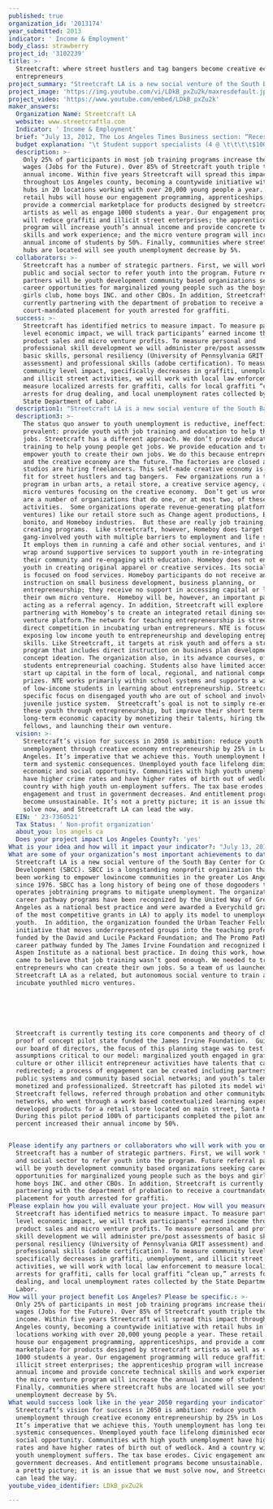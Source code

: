 ```yaml
---
published: true
organization_id: '2013174'
year_submitted: 2013
indicator: ' Income & Employment'
body_class: strawberry
project_id: '3102239'
title: >-
  Streetcraft: where street hustlers and tag bangers become creative economy
  entrepreneurs
project_summary: "Streetcraft LA is a new social venture of the South Bay Center for Community Development (SBCC). SBCC is a long-standing non-profit organization that has been working to empower low-income communities in the greater Los Angeles area since 1976. SBCC has a long history of being one of those do-gooders that operates job-training programs to mitigate unemployment. The organization’s career pathway programs have been recognized by the United Way of Greater Los Angeles as a national best practice and were awarded a Everychild grant (one of the most competitive grants in LA) to apply its model to unemployed at risk youth.  In addition, the organization founded the Urban Teacher Fellowship, an initiative that moves underrepresented groups into the teaching profession funded by the David and Lucile Packard Foundation; and The Promo Pathway, a career pathway funded by The James Irvine Foundation and recognized by The Aspen Institute as a national best practice. In doing this work, however, we came to believe that job training wasn’t good enough. We needed to train entrepreneurs who can create their own jobs. So a team of us launched Streetcraft LA as a related, but autonomous social venture to train and incubate youth-led micro ventures. \r\n\r\nStreetcraft is currently testing its core components and theory of change in a proof of concept pilot state funded the James Irvine Foundation.  Guided by our board of directors, the focus of this planning stage was to test three assumptions critical to our model: marginalized youth engaged in graffiti culture or other illicit entrepreneur activities have talents that can be re-directed; a process of engagement can be created including partnerships with public systems and community based social networks; and youth’s talents can be monetized and professionalized. Streetcraft has piloted its model with 50 Streetcraft fellows, referred through probation and other community-based networks, who went through a work based contextualized learning experience and developed products for a retail store located on main street, Santa Monica. During this pilot period 100% of participants completed the pilot and 85% percent increased their annual income by 50%. \r\n"
project_image: 'https://img.youtube.com/vi/LDkB_pxZu2k/maxresdefault.jpg'
project_video: 'https://www.youtube.com/embed/LDkB_pxZu2k'
maker_answers:
  Organization Name: Streetcraft LA
  website: www.streetcraftla.com
  Indicator: ' Income & Employment'
  brief: "July 13, 2012, The Los Angeles Times Business section: “Recession Erases 2.7 Million Youth Jobs, Widens Employment Gap.” If we didn’t know this already, the headline of the article reminds us that youth unemployment is one of the largest social issues facing Los Angeles.  The current unemployment rate for 16 to 24-year-olds is 16.5% -- double the national 8.2%. More than 2 in 10 Latino youth are jobless, while 3 in 10 black youth are unemployed, according to the Bureau of Labor Statistics. \r\n\r\nMost of us—do-gooders, funders, policy makers—assume that the answer to youth unemployment is pretty straight forward: hope the economy gets better and provide kids training and education to help them get jobs when it does.  Streetcraft LA has a different approach to youth unemployment. We don’t provide education and training to help young people get jobs. We provide education and training to empower youth to create their own jobs.  \r\n\r\nStreetcraft empowers low income, at risk, and unemployed youth to improve their economic future through creative economy entrepreneurship. Don’t get the wrong idea—we are not talking about lemonade stands or bake sales. We especially support youth in building creative sector small businesses in three categories: apparel, design, and creative services.   Why is this our strategy? Entrepreneurship and the creative economy are the future. The factories are closed, pensions are dead, and design studios are hiring freelancers. And this self-made creative economy is a natural fit for our kids. Streetcraft kids have a lot of creative capacity, energy and hustle that is being misapplied as graffiti on, well, the side of your building. \r\n\r\n\tHow do we help kids create their own jobs in the creative economy? Streetcraft LA’s approach to launching creative micro-ventures is a three-step model we call engage, partner, launch.  First, we engage youth misapplying their creative capacity through graffiti in a training and youth development program we call The Streetcraft Crew. Crew is a yearlong program taught by well-known street artists that empowers at-risk kids to see themselves as artists, designers, and entrepreneurs. Crew functions not only as a positive intervention in the life of at risk youth but functions as a Streetcraft human resources department sourcing the true talent that is ready for step two, a formal paid apprenticeship in Streetcraft LA's retail platform and design studio. \r\n\r\nStreetcraft LA operates a retail store in Los Angeles that showcases collaboratively designed and produced products and original apparel. Youth are formal partners in this social venture working with Streetcraft’s lead designer to design custom furniture and original apparel such as hoodies, lids, and t-shirts. Over a one-year period, Streetcraft partners are exposed to the product design process including market research, sales, marketing and promotion, distribution platforms and retail management through both direct instruction by industry professionals and experiential learning.  Streetcraft partners are paid and also receive a percentage of all sales.  Streetcraft partners are also required and supported to complete high school and attend relevant higher education while enrolled.\r\n\r\nAfter a year partnership, Streetcraft youth enter a process to launch their own creative micro enterprise. Youth can choose to enter a business planning process in one of three creative sectors: apparel, product design, and creative services.  Youth are paired with industry mentors and attend lectures on product development, market analysis, financing and organization development. At the conclusion of the year planning process, youth pitch their venture to a group of funders including banking partners such as Wells Fargo. \r\n"
  budget explanation: "\t Student support specialists (4 @ \t\t\t\t$100,000 \r\n          100% time on project)\t\t\t\t \r\n          Project Manager \t\t\t\t$75,000 \r\n \t\t\t\t \r\n          Co-Director, Workforce and \t\t\t\t$25,000 \r\n          Economic Development (15% time \t\t\t\t \r\n          on project)\t\t\t\t \r\n          Development Director (15% time \t\t\t\t$25,000 \r\n          on project)\t\t\t\t \r\n          Strategic Planning Consultant \t\t\t\t$25,000 \r\n          (120 consulting hours on project)\t\t\t\t \r\nfellowships\t\t\t\t$75,000 \r\n \t\t\t\t \r\n \t\t\t\t \r\n \t\t\t\t \r\n Operations costs\t\t\t\t \r\n  Rent, occupancy and insurance \t\t\t\t$50,000 \r\n  Communications (telephone and \t\t\t\t$1,200 \r\n    internet access)\t\t\t\t \r\n     Instructional costs\t\t\t\t$50,000 \r\n \t\t\t\t \r\n \t\t\t\t \r\n \t\t\t\t \r\n \t\t\t\t \r\nTOTAL\t\t\t\t$426,200 \r\n"
  description: >-
    Only 25% of participants in most job training programs increase their annual
    wages (Jobs for the Future). Over 85% of Streetcraft youth triple their
    annual income. Within five years Streetcraft will spread this impact
    throughout Los Angeles county, becoming a countywide initiative with retail
    hubs in 20 locations working with over 20,000 young people a year. These
    retail hubs will house our engagement programming, apprenticeships, and
    provide a commercial marketplace for products designed by streetcraft
    artists as well as engage 1000 students a year. Our engagement programming
    will reduce graffiti and illicit street enterprises; the apprenticeship
    program will increase youth’s annual income and provide concrete technical
    skills and work experience; and the micro venture program will increase the
    annual income of students by 50%. Finally, communities where streetcraft
    hubs are located will see youth unemployment decrease by 5%. 
  collaborators: >-
    Streetcraft has a number of strategic partners. First, we will work the
    public and social sector to refer youth into the program. Future referral
    partners will be youth development community based organizations seeking
    career opportunities for marginalized young people such as the boys and
    girls club, home boys INC. and other CBOs. In addition, Streetcraft is
    currently partnering with the department of probation to receive a
    court-mandated placement for youth arrested for graffiti. 
  success: >-
    Streetcraft has identified metrics to measure impact. To measure participant
    level economic impact, we will track participants’ earned income through
    product sales and micro venture profits. To measure personal and
    professional skill development we will administer pre/post assessments of
    basic skills, personal resiliency (University of Pennsylvania GRIT
    assessment) and professional skills (adobe certification). To measure
    community level impact, specifically decreases in graffiti, unemployment,
    and illicit street activities, we will work with local law enforcement to
    measure localized arrests for graffiti, calls for local graffiti “clean up,”
    arrests for drug dealing, and local unemployment rates collected by the
    State Department of Labor.  
  description1: "Streetcraft LA is a new social venture of the South Bay Center for Community Development (SBCC). SBCC is a long-standing non-profit organization that has been working to empower low-income communities in the greater Los Angeles area since 1976. SBCC has a long history of being one of those do-gooders that operates job-training programs to mitigate unemployment. The organization’s career pathway programs have been recognized by the United Way of Greater Los Angeles as a national best practice and were awarded a Everychild grant (one of the most competitive grants in LA) to apply its model to unemployed at risk youth.  In addition, the organization founded the Urban Teacher Fellowship, an initiative that moves underrepresented groups into the teaching profession funded by the David and Lucile Packard Foundation; and The Promo Pathway, a career pathway funded by The James Irvine Foundation and recognized by The Aspen Institute as a national best practice. In doing this work, however, we came to believe that job training wasn’t good enough. We needed to train entrepreneurs who can create their own jobs. So a team of us launched Streetcraft LA as a related, but autonomous social venture to train and incubate youth-led micro ventures. \r\n\r\nStreetcraft is currently testing its core components and theory of change in a proof of concept pilot state funded the James Irvine Foundation.  Guided by our board of directors, the focus of this planning stage was to test three assumptions critical to our model: marginalized youth engaged in graffiti culture or other illicit entrepreneur activities have talents that can be re-directed; a process of engagement can be created including partnerships with public systems and community based social networks; and youth’s talents can be monetized and professionalized. Streetcraft has piloted its model with 50 Streetcraft fellows, referred through probation and other community-based networks, who went through a work based contextualized learning experience and developed products for a retail store located on main street, Santa Monica. During this pilot period 100% of participants completed the pilot and 85% percent increased their annual income by 50%. \r\n"
  description3: >-
    The status quo answer to youth unemployment is reductive, ineffective, but
    prevalent: provide youth with job training and education to help them get
    jobs. Streetcraft has a different approach. We don’t provide education and
    training to help young people get jobs. We provide education and training to
    empower youth to create their own jobs. We do this because entrepreneurship
    and the creative economy are the future. The factories are closed and design
    studios are hiring freelancers. This self-made creative economy is a natural
    fit for street hustlers and tag bangers.  Few organizations run a training
    program in urban arts, a retail store, a creative service agency, and launch
    micro ventures focusing on the creative economy.  Don’t get us wrong, there
    are a number of organizations that do one, or at most two, of these
    activities.  Some organizations operate revenue-generating platforms (social
    ventures) like our retail store such as Change agent productions, Barrio
    bonito, and Homeboy industries.  But these are really job training, not job
    creating programs.  Like streetcraft, however, Homeboy does target
    gang-involved youth with multiple barriers to employment and life success.
    It employs them in running a café and other social ventures, and it provides
    wrap around supportive services to support youth in re-integrating into
    their community and re-engaging with education. Homeboy does not engage
    youth in creating original apparel or creative services. Its social venture
    is focused on food services. Homeboy participants do not receive any direct
    instruction on small business development, business planning, or
    entrepreneurship; they receive no support in accessing capital or launching
    their own micro venture.  Homeboy will be, however, an important partner
    acting as a referral agency. In addition, Streetcraft will explore
    partnering with Homeboy’s to create an integrated retail dining social
    venture platform.The network for teaching entrepreneurship is streetcraft’s
    direct competition in incubating urban entrepreneurs. NTE is focused on
    exposing low income youth to entrepreneurship and developing entrepreneurial
    skills. Like Streetcraft, it targets at risk youth and offers a structured
    program that includes direct instruction on business plan development and
    concept ideation. The organization also, in its advance courses, offers
    students entrepreneurial coaching. Students also have limited access to
    start up capital in the form of local, regional, and national competition
    prizes. NTE works primarily within school systems and supports a wide range
    of low-income students in learning about entrepreneurship. Streetcraft has a
    specific focus on disengaged youth who are out of school and involved in the
    juvenile justice system.  Streetcraft’s goal is not to simply re-engage
    these youth through entrepreneurship, but improve their short term and
    long-term economic capacity by monetizing their talents, hiring them as
    fellows, and launching their own venture.
  vision: >-
    Streetcraft’s vision for success in 2050 is ambition: reduce youth
    unemployment through creative economy entrepreneurship by 25% in Los
    Angeles. It’s imperative that we achieve this. Youth unemployment has long
    term and systemic consequences. Unemployed youth face lifelong diminished
    economic and social opportunity. Communities with high youth unemployment
    have higher crime rates and have higher rates of birth out of wedlock. And a
    country with high youth un-employment suffers. The tax base erodes. Civic
    engagement and trust in government decreases. And entitlement programs
    become unsustainable. It’s not a pretty picture; it is an issue that we must
    solve now, and Streetcraft LA can lead the way.
  EIN: ' 23-7360521'
  Tax Status: ' Non-profit organization'
  about_you: los angels ca
  Does your project impact Los Angeles County?: 'yes'
What is your idea and how will it impact your indicator?: "July 13, 2012, The Los Angeles Times Business section: “Recession Erases 2.7 Million Youth Jobs, Widens Employment Gap.” If we didn’t know this already, the headline of the article reminds us that youth unemployment is one of the largest social issues facing Los Angeles.  The current unemployment rate for 16 to 24yearolds is 16.5%  double the national 8.2%. More than 2 in 10 Latino youth are jobless, while 3 in 10 black youth are unemployed, according to the Bureau of Labor Statistics. \n\n\n\n\n\nMost of us—dogooders, funders, policy makers—assume that the answer to youth unemployment is pretty straight forward: hope the economy gets better and provide kids training and education to help them get jobs when it does.  Streetcraft LA has a different approach to youth unemployment. We don’t provide education and training to help young people get jobs. We provide education and training to empower youth to create their own jobs.  \n\n\n\n\n\nStreetcraft empowers low income, at risk, and unemployed youth to improve their economic future through creative economy entrepreneurship. Don’t get the wrong idea—we are not talking about lemonade stands or bake sales. We especially support youth in building creative sector small businesses in three categories: apparel, design, and creative services.   Why is this our strategy? Entrepreneurship and the creative economy are the future. The factories are closed, pensions are dead, and design studios are hiring freelancers. And this selfmade creative economy is a natural fit for our kids. Streetcraft kids have a lot of creative capacity, energy and hustle that is being misapplied as graffiti on, well, the side of your building. \n\n\n\n\n\n\tHow do we help kids create their own jobs in the creative economy? Streetcraft LA’s approach to launching creative microventures is a threestep model we call engage, partner, launch.  First, we engage youth misapplying their creative capacity through graffiti in a training and youth development program we call The Streetcraft Crew. Crew is a yearlong program taught by wellknown street artists that empowers atrisk kids to see themselves as artists, designers, and entrepreneurs. Crew functions not only as a positive intervention in the life of at risk youth but functions as a Streetcraft human resources department sourcing the true talent that is ready for step two, a formal paid apprenticeship in Streetcraft LA's retail platform and design studio. \n\n\n\n\n\nStreetcraft LA operates a retail store in Los Angeles that showcases collaboratively designed and produced products and original apparel. Youth are formal partners in this social venture working with Streetcraft’s lead designer to design custom furniture and original apparel such as hoodies, lids, and tshirts. Over a oneyear period, Streetcraft partners are exposed to the product design process including market research, sales, marketing and promotion, distribution platforms and retail management through both direct instruction by industry professionals and experiential learning.  Streetcraft partners are paid and also receive a percentage of all sales.  Streetcraft partners are also required and supported to complete high school and attend relevant higher education while enrolled.\n\n\n\n\n\nAfter a year partnership, Streetcraft youth enter a process to launch their own creative micro enterprise. Youth can choose to enter a business planning process in one of three creative sectors: apparel, product design, and creative services.  Youth are paired with industry mentors and attend lectures on product development, market analysis, financing and organization development. At the conclusion of the year planning process, youth pitch their venture to a group of funders including banking partners such as Wells Fargo. \n\n\n"
What are some of your organization’s most important achievements to date?: >+
  Streetcraft LA is a new social venture of the South Bay Center for Community
  Development (SBCC). SBCC is a longstanding nonprofit organization that has
  been working to empower lowincome communities in the greater Los Angeles area
  since 1976. SBCC has a long history of being one of those dogooders that
  operates jobtraining programs to mitigate unemployment. The organization’s
  career pathway programs have been recognized by the United Way of Greater Los
  Angeles as a national best practice and were awarded a Everychild grant (one
  of the most competitive grants in LA) to apply its model to unemployed at risk
  youth.  In addition, the organization founded the Urban Teacher Fellowship, an
  initiative that moves underrepresented groups into the teaching profession
  funded by the David and Lucile Packard Foundation; and The Promo Pathway, a
  career pathway funded by The James Irvine Foundation and recognized by The
  Aspen Institute as a national best practice. In doing this work, however, we
  came to believe that job training wasn’t good enough. We needed to train
  entrepreneurs who can create their own jobs. So a team of us launched
  Streetcraft LA as a related, but autonomous social venture to train and
  incubate youthled micro ventures. 






  Streetcraft is currently testing its core components and theory of change in a
  proof of concept pilot state funded the James Irvine Foundation.  Guided by
  our board of directors, the focus of this planning stage was to test three
  assumptions critical to our model: marginalized youth engaged in graffiti
  culture or other illicit entrepreneur activities have talents that can be
  redirected; a process of engagement can be created including partnerships with
  public systems and community based social networks; and youth’s talents can be
  monetized and professionalized. Streetcraft has piloted its model with 50
  Streetcraft fellows, referred through probation and other communitybased
  networks, who went through a work based contextualized learning experience and
  developed products for a retail store located on main street, Santa Monica.
  During this pilot period 100% of participants completed the pilot and 85%
  percent increased their annual income by 50%. 


Please identify any partners or collaborators who will work with you on this project.: >-
  Streetcraft has a number of strategic partners. First, we will work the public
  and social sector to refer youth into the program. Future referral partners
  will be youth development community based organizations seeking career
  opportunities for marginalized young people such as the boys and girls club,
  home boys INC. and other CBOs. In addition, Streetcraft is currently
  partnering with the department of probation to receive a courtmandated
  placement for youth arrested for graffiti. 
Please explain how you will evaluate your project. How will you measure success?: >-
  Streetcraft has identified metrics to measure impact. To measure participant
  level economic impact, we will track participants’ earned income through
  product sales and micro venture profits. To measure personal and professional
  skill development we will administer pre/post assessments of basic skills,
  personal resiliency (University of Pennsylvania GRIT assessment) and
  professional skills (adobe certification). To measure community level impact,
  specifically decreases in graffiti, unemployment, and illicit street
  activities, we will work with local law enforcement to measure localized
  arrests for graffiti, calls for local graffiti “clean up,” arrests for drug
  dealing, and local unemployment rates collected by the State Department of
  Labor.  
How will your project benefit Los Angeles? Please be specific.: >-
  Only 25% of participants in most job training programs increase their annual
  wages (Jobs for the Future). Over 85% of Streetcraft youth triple their annual
  income. Within five years Streetcraft will spread this impact throughout Los
  Angeles county, becoming a countywide initiative with retail hubs in 20
  locations working with over 20,000 young people a year. These retail hubs will
  house our engagement programming, apprenticeships, and provide a commercial
  marketplace for products designed by streetcraft artists as well as engage
  1000 students a year. Our engagement programming will reduce graffiti and
  illicit street enterprises; the apprenticeship program will increase youth’s
  annual income and provide concrete technical skills and work experience; and
  the micro venture program will increase the annual income of students by 50%.
  Finally, communities where streetcraft hubs are located will see youth
  unemployment decrease by 5%. 
What would success look like in the year 2050 regarding your indicator?: >-
  Streetcraft’s vision for success in 2050 is ambition: reduce youth
  unemployment through creative economy entrepreneurship by 25% in Los Angeles.
  It’s imperative that we achieve this. Youth unemployment has long term and
  systemic consequences. Unemployed youth face lifelong diminished economic and
  social opportunity. Communities with high youth unemployment have higher crime
  rates and have higher rates of birth out of wedlock. And a country with high
  youth unemployment suffers. The tax base erodes. Civic engagement and trust in
  government decreases. And entitlement programs become unsustainable. It’s not
  a pretty picture; it is an issue that we must solve now, and Streetcraft LA
  can lead the way.
youtube_video_identifier: LDkB_pxZu2k

---
```

